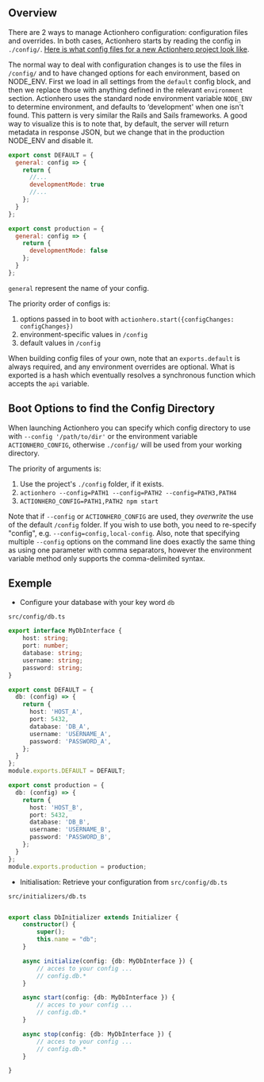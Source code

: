 ## Overview

There are 2 ways to manage Actionhero configuration: configuration files and overrides. In both cases, Actionhero starts by reading the config in `./config/`. [Here is what config files for a new Actionhero project look like](https://github.com/actionhero/Actionhero/blob/master/config/).

The normal way to deal with configuration changes is to use the files in `/config/` and to have changed options for each environment, based on NODE_ENV. First we load in all settings from the `default` config block, and then we replace those with anything defined in the relevant `environment` section. Actionhero uses the standard node environment variable `NODE_ENV` to determine environment, and defaults to ‘development' when one isn't found. This pattern is very similar the Rails and Sails frameworks. A good way to visualize this is to note that, by default, the server will return metadata in response JSON, but we change that in the production NODE_ENV and disable it.

```js
export const DEFAULT = {
  general: config => {
    return {
      //...
      developmentMode: true
      //...
    };
  }
};

export const production = {
  general: config => {
    return {
      developmentMode: false
    };
  }
};

```

```general``` represent the name of your config.

The priority order of configs is:

1.  options passed in to boot with `actionhero.start({configChanges: configChanges})`
2.  environment-specific values in `/config`
3.  default values in `/config`

When building config files of your own, note that an `exports.default` is always required, and any environment overrides are optional. What is exported is a hash which eventually resolves a synchronous function which accepts the `api` variable.

## Boot Options to find the Config Directory

When launching Actionhero you can specify which config directory to use with `--config '/path/to/dir'` or the environment variable `ACTIONHERO_CONFIG`, otherwise `./config/` will be used from your working directory.

The priority of arguments is:

1.  Use the project's `./config` folder, if it exists.
2.  `actionhero --config=PATH1 --config=PATH2 --config=PATH3,PATH4`
3.  `ACTIONHERO_CONFIG=PATH1,PATH2 npm start`

Note that if `--config` or `ACTIONHERO_CONFIG` are used, they _overwrite_ the use of the default `/config` folder. If you wish to use both, you need to re-specify "config", e.g. `--config=config,local-config`. Also, note that specifying multiple `--config` options on the command line does exactly the same thing as using one parameter with comma separators, however the environment variable method only supports the comma-delimited syntax.


## Exemple


- Configure your database with your key word ```db``` 

```src/config/db.ts```

```ts
export interface MyDbInterface {
    host: string;
    port: number;
    database: string;
    username: string;
    password: string;
}

export const DEFAULT = {
  db: (config) => {
    return {
      host: 'HOST_A',
      port: 5432,
      database: 'DB_A',
      username: 'USERNAME_A',
      password: 'PASSWORD_A',
    };
  }
};
module.exports.DEFAULT = DEFAULT;

export const production = {
  db: (config) => {
    return {
      host: 'HOST_B',
      port: 5432,
      database: 'DB_B',
      username: 'USERNAME_B',
      password: 'PASSWORD_B',
    };
  }
};
module.exports.production = production;

```

- Initialisation: Retrieve your configuration from ```src/config/db.ts```

```src/initializers/db.ts```

```ts

export class DbInitializer extends Initializer {
    constructor() {
        super();
        this.name = "db";
    }

    async initialize(config: {db: MyDbInterface }) {
        // acces to your config ...
        // config.db.*
    }

    async start(config: {db: MyDbInterface }) {
        // acces to your config ...
        // config.db.*
    }

    async stop(config: {db: MyDbInterface }) {
        // acces to your config ...
        // config.db.*
    }

}
```
